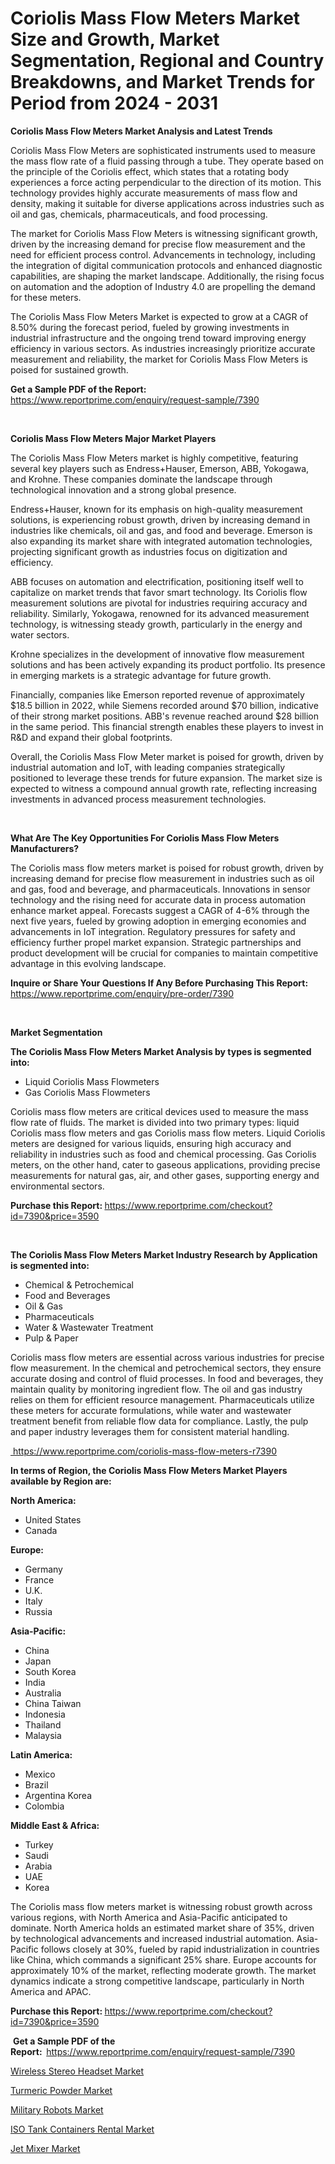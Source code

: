 <p><h1>Coriolis Mass Flow Meters Market Size and Growth, Market Segmentation, Regional and Country Breakdowns, and Market Trends for Period from 2024 -  2031</h1></p><p><strong>Coriolis Mass Flow Meters Market Analysis and Latest Trends</strong></p>
<p><p>Coriolis Mass Flow Meters are sophisticated instruments used to measure the mass flow rate of a fluid passing through a tube. They operate based on the principle of the Coriolis effect, which states that a rotating body experiences a force acting perpendicular to the direction of its motion. This technology provides highly accurate measurements of mass flow and density, making it suitable for diverse applications across industries such as oil and gas, chemicals, pharmaceuticals, and food processing.</p><p>The market for Coriolis Mass Flow Meters is witnessing significant growth, driven by the increasing demand for precise flow measurement and the need for efficient process control. Advancements in technology, including the integration of digital communication protocols and enhanced diagnostic capabilities, are shaping the market landscape. Additionally, the rising focus on automation and the adoption of Industry 4.0 are propelling the demand for these meters.</p><p>The Coriolis Mass Flow Meters Market is expected to grow at a CAGR of 8.50% during the forecast period, fueled by growing investments in industrial infrastructure and the ongoing trend toward improving energy efficiency in various sectors. As industries increasingly prioritize accurate measurement and reliability, the market for Coriolis Mass Flow Meters is poised for sustained growth.</p></p>
<p><strong>Get a Sample PDF of the Report:&nbsp;</strong> <a href="https://www.reportprime.com/enquiry/request-sample/7390">https://www.reportprime.com/enquiry/request-sample/7390</a></p>
<p>&nbsp;</p>
<p><strong>Coriolis Mass Flow Meters Major Market Players</strong></p>
<p><p>The Coriolis Mass Flow Meters market is highly competitive, featuring several key players such as Endress+Hauser, Emerson, ABB, Yokogawa, and Krohne. These companies dominate the landscape through technological innovation and a strong global presence. </p><p>Endress+Hauser, known for its emphasis on high-quality measurement solutions, is experiencing robust growth, driven by increasing demand in industries like chemicals, oil and gas, and food and beverage. Emerson is also expanding its market share with integrated automation technologies, projecting significant growth as industries focus on digitization and efficiency.</p><p>ABB focuses on automation and electrification, positioning itself well to capitalize on market trends that favor smart technology. Its Coriolis flow measurement solutions are pivotal for industries requiring accuracy and reliability. Similarly, Yokogawa, renowned for its advanced measurement technology, is witnessing steady growth, particularly in the energy and water sectors.</p><p>Krohne specializes in the development of innovative flow measurement solutions and has been actively expanding its product portfolio. Its presence in emerging markets is a strategic advantage for future growth.</p><p>Financially, companies like Emerson reported revenue of approximately $18.5 billion in 2022, while Siemens recorded around $70 billion, indicative of their strong market positions. ABB's revenue reached around $28 billion in the same period. This financial strength enables these players to invest in R&D and expand their global footprints.</p><p>Overall, the Coriolis Mass Flow Meter market is poised for growth, driven by industrial automation and IoT, with leading companies strategically positioned to leverage these trends for future expansion. The market size is expected to witness a compound annual growth rate, reflecting increasing investments in advanced process measurement technologies.</p></p>
<p>&nbsp;</p>
<p><strong>What Are The Key Opportunities For Coriolis Mass Flow Meters Manufacturers?</strong></p>
<p><p>The Coriolis mass flow meters market is poised for robust growth, driven by increasing demand for precise flow measurement in industries such as oil and gas, food and beverage, and pharmaceuticals. Innovations in sensor technology and the rising need for accurate data in process automation enhance market appeal. Forecasts suggest a CAGR of 4-6% through the next five years, fueled by growing adoption in emerging economies and advancements in IoT integration. Regulatory pressures for safety and efficiency further propel market expansion. Strategic partnerships and product development will be crucial for companies to maintain competitive advantage in this evolving landscape.</p></p>
<p><strong>Inquire or Share Your Questions If Any Before Purchasing This Report:</strong> <a href="https://www.reportprime.com/enquiry/pre-order/7390">https://www.reportprime.com/enquiry/pre-order/7390</a></p>
<p>&nbsp;</p>
<p><strong>Market Segmentation</strong></p>
<p><strong>The Coriolis Mass Flow Meters Market Analysis by types is segmented into:</strong></p>
<p><ul><li>Liquid Coriolis Mass Flowmeters</li><li>Gas Coriolis Mass Flowmeters</li></ul></p>
<p><p>Coriolis mass flow meters are critical devices used to measure the mass flow rate of fluids. The market is divided into two primary types: liquid Coriolis mass flow meters and gas Coriolis mass flow meters. Liquid Coriolis meters are designed for various liquids, ensuring high accuracy and reliability in industries such as food and chemical processing. Gas Coriolis meters, on the other hand, cater to gaseous applications, providing precise measurements for natural gas, air, and other gases, supporting energy and environmental sectors.</p></p>
<p><strong>Purchase this Report:&nbsp;</strong><a href="https://www.reportprime.com/checkout?id=7390&price=3590">https://www.reportprime.com/checkout?id=7390&price=3590</a></p>
<p>&nbsp;</p>
<p><strong>The Coriolis Mass Flow Meters Market Industry Research by Application is segmented into:</strong></p>
<p><ul><li>Chemical & Petrochemical</li><li>Food and Beverages</li><li>Oil & Gas</li><li>Pharmaceuticals</li><li>Water & Wastewater Treatment</li><li>Pulp & Paper</li></ul></p>
<p><p>Coriolis mass flow meters are essential across various industries for precise flow measurement. In the chemical and petrochemical sectors, they ensure accurate dosing and control of fluid processes. In food and beverages, they maintain quality by monitoring ingredient flow. The oil and gas industry relies on them for efficient resource management. Pharmaceuticals utilize these meters for accurate formulations, while water and wastewater treatment benefit from reliable flow data for compliance. Lastly, the pulp and paper industry leverages them for consistent material handling.</p></p>
<p><a href="https://www.reportprime.com/coriolis-mass-flow-meters-r7390">&nbsp;https://www.reportprime.com/coriolis-mass-flow-meters-r7390</a></p>
<p><strong>In terms of Region, the Coriolis Mass Flow Meters Market Players available by Region are:</strong></p>
<p>
    <p> <strong> North America: </strong>
        <ul>
            <li>United States</li>
            <li>Canada</li>
        </ul>
        </p> 
    <p> <strong> Europe: </strong>
        <ul>
            <li>Germany</li>
            <li>France</li>
            <li>U.K.</li>
            <li>Italy</li>
            <li>Russia</li>
        </ul>
        </p> 
    <p> <strong> Asia-Pacific: </strong>
        <ul>
            <li>China</li>
            <li>Japan</li>
            <li>South Korea</li>
            <li>India</li>
            <li>Australia</li>
            <li>China Taiwan</li>
            <li>Indonesia</li>
            <li>Thailand</li>
            <li>Malaysia</li>
        </ul>
        </p> 
    <p> <strong> Latin America: </strong>
        <ul>
            <li>Mexico</li>
            <li>Brazil</li>
            <li>Argentina Korea</li>
            <li>Colombia</li>
        </ul>
        </p> 
    <p> <strong> Middle East & Africa: </strong>
        <ul>
            <li>Turkey</li>
            <li>Saudi</li>
            <li>Arabia</li>
            <li>UAE</li>
            <li>Korea</li>
        </ul>
    </p>
    </p>
<p><p>The Coriolis mass flow meters market is witnessing robust growth across various regions, with North America and Asia-Pacific anticipated to dominate. North America holds an estimated market share of 35%, driven by technological advancements and increased industrial automation. Asia-Pacific follows closely at 30%, fueled by rapid industrialization in countries like China, which commands a significant 25% share. Europe accounts for approximately 10% of the market, reflecting moderate growth. The market dynamics indicate a strong competitive landscape, particularly in North America and APAC.</p></p>
<p><strong>Purchase this Report: </strong><a href="https://www.reportprime.com/checkout?id=7390&price=3590">https://www.reportprime.com/checkout?id=7390&price=3590</a></p>
<p>&nbsp;<strong>Get a Sample PDF of the Report:&nbsp;&nbsp;</strong><a href="https://www.reportprime.com/enquiry/request-sample/7390">https://www.reportprime.com/enquiry/request-sample/7390</a></p>
<p><strong></strong></p>
<p><p><a href="https://www.linkedin.com/pulse/global-wireless-stereo-headset-industry-analysis-report-lrduc?trackingId=J%2FcO3Rq5RbaCvv5wyikC%2BA%3D%3D">Wireless Stereo Headset Market</a></p><p><a href="https://medium.com/@eliasman59/turmeric-powder-market-evolution-global-trends-and-regional-dynamics-2024-2031-87dd137cf347">Turmeric Powder Market</a></p><p><a href="https://medium.com/@kair.irfan6/military-robots-market-research-report-exploring-market-size-and-revenue-analysis-for-military-fbb311a2acf9">Military Robots Market</a></p><p><a href="https://issuu.com/reportprime-2/docs/iso-tank-containers-rental-market-s_a398d41269451f">ISO Tank Containers Rental Market</a></p><p><a href="https://github.com/jeffreybishop26/Market-Research-Report-List-1/blob/main/jet-mixer-market.md">Jet Mixer Market</a></p></p>